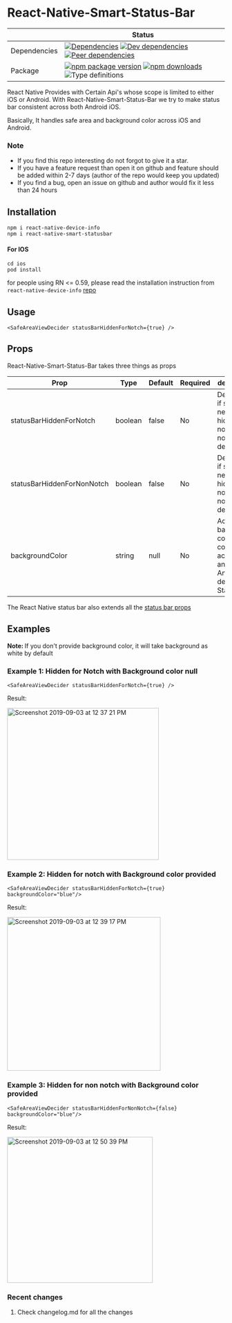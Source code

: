 # React-Native-Smart-Status-Bar 

|  | Status |
| - | - |
| Dependencies | [![Dependencies](https://img.shields.io/david/blendtale/react-native-smart-statusbar)](https://david-dm.org/blendtale/react-native-smart-statusbar) [![Dev dependencies](https://img.shields.io/david/dev/blendtale/react-native-smart-statusbar)](https://david-dm.org/blendtale/react-native-smart-statusbar) [![Peer dependencies](https://img.shields.io/david/peer/blendtale/react-native-smart-statusbar)](https://david-dm.org/blendtale/react-native-smart-statusbar)|
| Package | [![npm package version](https://img.shields.io/npm/v/react-native-smart-statusbar)](https://www.npmjs.com/package/react-native-smart-statusbar) [![npm downloads](https://img.shields.io/npm/dt/react-native-smart-statusbar)](https://www.npmjs.com/package/react-native-smart-statusbar) ![Type definitions](https://img.shields.io/badge/types-TypeScript-blue.svg)

React Native Provides with Certain Api's whose scope is limited to either iOS or Android. With React-Native-Smart-Status-Bar we try to make status bar consistent across both Android iOS. 

Basically, It handles safe area and background color across iOS and Android. 

### Note
- If you find this repo interesting do not forgot to give it a star. 
- If you have a feature request than open it on github and feature should be added within 2-7 days (author of the repo would keep you updated)
- If you find a bug, open an issue on github and author would fix it less than 24 hours

## Installation

```
npm i react-native-device-info
npm i react-native-smart-statusbar
```

#### For IOS 

```
cd ios
pod install
``` 

for people using RN <= 0.59, please read the installation instruction from `react-native-device-info` [repo](https://github.com/react-native-community/react-native-device-info)


## Usage 

```
<SafeAreaViewDecider statusBarHiddenForNotch={true} />
```

## Props 

React-Native-Smart-Status-Bar takes three things as props 

| **Prop** | **Type** | **Default** | **Required** | **description** |
|----------|----------|-------------|--------------|--------------|
| statusBarHiddenForNotch | boolean | false | No | Determines if status bar needs to be hidden or not for notch device  |
| statusBarHiddenForNonNotch | boolean | false | No | Determines if status bar needs to be hidden or not  for non notch device| 
| backgroundColor | string | null | No |  Adds background color consistent across iOS and Android device for Status bar |


The React Native status bar also extends all the [status bar props](https://facebook.github.io/react-native/docs/statusbar)


## Examples

<strong> Note: </strong> If you don't provide background color, it will take background as white by default 

### Example 1: Hidden for Notch with Background color null

```
<SafeAreaViewDecider statusBarHiddenForNotch={true} />
```

Result: 
			
<img width="351" alt="Screenshot 2019-09-03 at 12 37 21 PM" src="https://user-images.githubusercontent.com/32276134/64151256-98056100-ce47-11e9-9aaa-6b57298a213a.png">


### Example 2: Hidden for notch with Background color provided 

```	
<SafeAreaViewDecider statusBarHiddenForNotch={true} backgroundColor="blue"/> 
```

Result: 
 
 <img width="355" alt="Screenshot 2019-09-03 at 12 39 17 PM" src="https://user-images.githubusercontent.com/32276134/64151381-e1ee4700-ce47-11e9-96e2-e34bf3da31c1.png">
 

 ### Example 3:  Hidden for non notch with Background color provided 
 
```
<SafeAreaViewDecider statusBarHiddenForNonNotch={false} backgroundColor="blue"/>
```

Result: 

<img width="337" alt="Screenshot 2019-09-03 at 12 50 39 PM" src="https://user-images.githubusercontent.com/32276134/64152071-73aa8400-ce49-11e9-97eb-761d1d0bdd35.png">



### Recent changes 

1. Check changelog.md for all the changes
